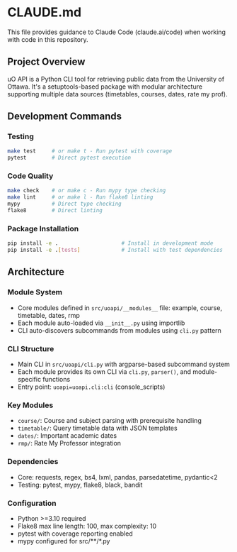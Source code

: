 # CLAUDE.md

This file provides guidance to Claude Code (claude.ai/code) when working with code in this repository.

## Project Overview

uO API is a Python CLI tool for retrieving public data from the University of Ottawa. It's a setuptools-based package with modular architecture supporting multiple data sources (timetables, courses, dates, rate my prof).

## Development Commands

### Testing
```bash
make test     # or make t - Run pytest with coverage
pytest        # Direct pytest execution
```

### Code Quality
```bash
make check    # or make c - Run mypy type checking
make lint     # or make l - Run flake8 linting
mypy          # Direct type checking
flake8        # Direct linting
```

### Package Installation
```bash
pip install -e .                    # Install in development mode
pip install -e .[tests]             # Install with test dependencies
```

## Architecture

### Module System
- Core modules defined in `src/uoapi/__modules__` file: example, course, timetable, dates, rmp
- Each module auto-loaded via `__init__.py` using importlib
- CLI auto-discovers subcommands from modules using `cli.py` pattern

### CLI Structure
- Main CLI in `src/uoapi/cli.py` with argparse-based subcommand system
- Each module provides its own CLI via `cli.py`, `parser()`, and module-specific functions
- Entry point: `uoapi=uoapi.cli:cli` (console_scripts)

### Key Modules
- `course/`: Course and subject parsing with prerequisite handling
- `timetable/`: Query timetable data with JSON templates
- `dates/`: Important academic dates
- `rmp/`: Rate My Professor integration

### Dependencies
- Core: requests, regex, bs4, lxml, pandas, parsedatetime, pydantic<2
- Testing: pytest, mypy, flake8, black, bandit

### Configuration
- Python >=3.10 required
- Flake8 max line length: 100, max complexity: 10
- pytest with coverage reporting enabled
- mypy configured for src/**/*.py